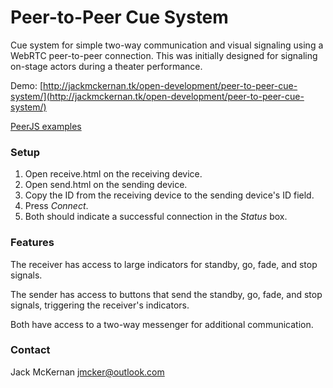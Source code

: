 # Peer-to-Peer Cue System #

Cue system for simple two-way communication and visual signaling using a WebRTC peer-to-peer connection.
This was initially designed for signaling on-stage actors during a theater performance.

Demo: [http://jackmckernan.tk/open-development/peer-to-peer-cue-system/](http://jackmckernan.tk/open-development/peer-to-peer-cue-system/)

[PeerJS examples](https://peerjs.com/examples)

### Setup ###

1. Open receive.html on the receiving device.
2. Open send.html on the sending device.
3. Copy the ID from the receiving device to the sending device's ID field.
4. Press *Connect*.
4. Both should indicate a successful connection in the *Status* box.

### Features ###

The receiver has access to large indicators for standby, go, fade, and stop signals. 

The sender has access to buttons that send the standby, go, fade, and stop signals, triggering the receiver's indicators.

Both have access to a two-way messenger for additional communication.


### Contact ###

Jack McKernan [jmcker@outlook.com](mailto:jmcker@outlook.com)
